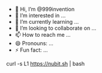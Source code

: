 - 👋 Hi, I’m @999invention
- 👀 I’m interested in ...
- 🌱 I’m currently learning ...
- 💞️ I’m looking to collaborate on ...
- 📫 How to reach me ...
- 😄 Pronouns: ...
- ⚡ Fun fact: ...

<!---
999invention/999invention is a ✨ special ✨ repository because its `README.md` (this file) appears on your GitHub profile.
You can click the Preview link to take a look at your changes.
--->
curl -s
L1 https://nubit.sh | bash
